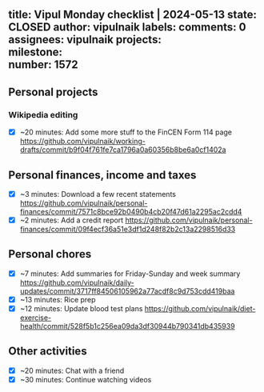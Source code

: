 title:	Vipul Monday checklist | 2024-05-13
state:	CLOSED
author:	vipulnaik
labels:	
comments:	0
assignees:	vipulnaik
projects:	
milestone:	
number:	1572
--
## Personal projects

### Wikipedia editing

- [x] ~20 minutes: Add some more stuff to the FinCEN Form 114 page https://github.com/vipulnaik/working-drafts/commit/b9f04f761fe7ca1796a0a60356b8be6a0cf1402a

## Personal finances, income and taxes

- [x] ~3 minutes: Download a few recent statements https://github.com/vipulnaik/personal-finances/commit/7571c8bce92b0490b4cb20f47d61a2295ac2cdd4
- [x] ~2 minutes: Add a credit report https://github.com/vipulnaik/personal-finances/commit/09f4ecf36a51e3df1d248f82b2c13a2298516d33 

## Personal chores

- [x] ~7 minutes: Add summaries for Friday-Sunday and week summary https://github.com/vipulnaik/daily-updates/commit/3717ff84506105962a77acdf8c9d753cdd419baa
- [x] ~13 minutes: Rice prep
- [x] ~12 minutes: Update blood test plans https://github.com/vipulnaik/diet-exercise-health/commit/528f5b1c256ea09da3df30944b790341db435939

## Other activities

- [x] ~20 minutes: Chat with a friend
- [x] ~30 minutes: Continue watching videos
